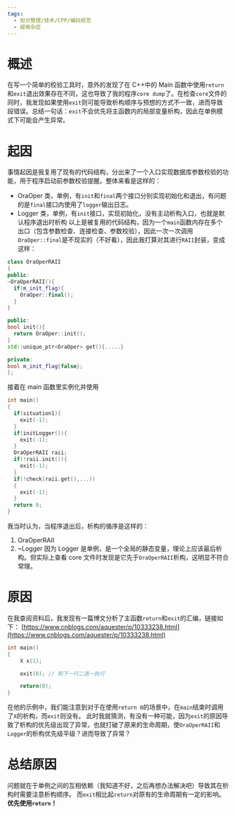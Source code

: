 ```yaml
---
tags:
  - 知识整理/技术/CPP/编码规范
  - 疑难杂症
---
```


# 概述

在写一个简单的校验工具时，意外的发现了在 C++中的 Main 函数中使用`return`和`exit`退出效果存在不同，这也导致了我的程序`core dump`了。在检查`core`文件的同时，我发现如果使用`exit`则可能导致析构顺序与预想的方式不一致，进而导致段错误。总结一句话：`exit`不会优先将主函数内的局部变量析构，因此在单例模式下可能会产生异常。

# 起因

事情起因是我复用了现有的代码结构，分出来了一个入口实现数据库参数校验的功能，用于程序启动前参数校验提醒。整体来看是这样的：

- OraOper 类，单例，有`init`和`final`两个接口分别实现初始化和退出，有问题的是`final`接口内使用了`logger`输出日志。
- Logger 类，单例，有`init`接口，实现初始化，没有主动析构入口，也就是默认程序退出时析构
    以上是被复用的代码结构，因为一个`main`函数内存在多个出口（包含参数检查、连接检查、参数校验），因此一次一次调用`OraOper::final`是不现实的（不好看），因此我打算对其进行`RAII`封装，变成这样：

```c++
class OraOperRAII
{
public:
~OraOperRAII(){
  if(m_init_flag){
    OraOper::final();
  }
}

public:
bool init(){
  return OraOper::init();
}
std::unique_ptr<OraOper> get(){.....}

private:
bool m_init_flag{false};
};
```

接着在 main 函数里实例化并使用

```c++
int main()
{
  if(situation1){
    exit(-1);
  }
  if(initLogger()){
    exit(-1);
  }
  OraOperRAII raii;
  if(!raii.init()){
    exit(-1);
  }
  if(!check(raii.get(),...))
  {
    exit(-1);
  }
  return 0;
}
```

我当时认为，当程序退出后，析构的循序是这样的：

1. OraOperRAII
2. ~Logger
   因为 Logger 是单例，是一个全局的静态变量，理论上应该最后析构。但实际上查看 core 文件时发现是它先于`OraOperRAII`析构，这明显不符合常理。

# 原因

在我查阅资料后，我发现有一篇博文分析了主函数`return`和`exit`的汇编，链接如下：
[https://www.cnblogs.com/aquester/p/10333238.html](https://www.cnblogs.com/aquester/p/10333238.html)

```c++
int main()
{
    X x(1);

    exit(0); // 和下一行二选一执行

    return(0);
}
```

在他的示例中，我们能注意到对于在使用`return 0`的场景中，在`main`结束时调用了`X`的析构，而`exit`则没有。
此时我就猜测，有没有一种可能，因为`exit`的原因导致了析构的优先级出现了异常，也就打破了原来的生命周期，使`OraOperRAII`和`Logger`的析构优先级平级？进而导致了异常？

# 总结原因

问题就在于单例之间的互相依赖（我知道不好，之后再想办法解决吧）导致其在析构时需要注意析构顺序。
而`exit`相比起`return`对原有的生命周期有一定的影响。
**优先使用`return`！**
